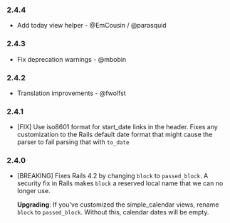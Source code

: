 ### 2.4.4

* Add today view helper - @EmCousin / @parasquid

### 2.4.3

* Fix deprecation warnings - @mbobin

### 2.4.2

* Translation improvements - @fwolfst

### 2.4.1

* [FIX] Use iso8601 format for start_date links in the header. Fixes any
  customization to the Rails default date format that might cause the
  parser to fail parsing that with `to_date`

### 2.4.0

* [BREAKING] Fixes Rails 4.2 by changing `block` to `passed_block`. A
  security fix in Rails makes `block` a reserved local name that we can
  no longer use.

  **Upgrading**: If you've customized the simple_calendar views, rename
  `block` to `passed_block`. Without this, calendar dates will be empty.

